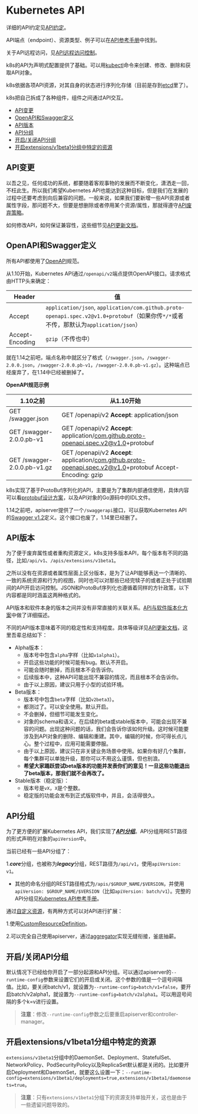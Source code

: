 # Kubernetes API
详细的API约定见[API约定](https://github.com/kubernetes/community/blob/master/contributors/devel/sig-architecture/api-conventions.md)。

API端点（endpoint）、资源类型、例子可以在[API参考手册]()中找到。

关于API远程访问，见[API远程访问控制]()。

k8s的API为声明式配置提供了基础。可以用[kubectl]()命令来创建、修改、删除和获取API对象。

k8s依据各项API资源，对其自身的状态进行序列化存储（目前是存到[etcd](https://coreos.com/docs/distributed-configuration/getting-started-with-etcd/)里了）。

k8s把自己拆成了各种组件，组件之间通过API交互。

- [API变更](#API变更)
- [OpenAPI和Swagger定义](#OpenAPI和Swagger定义)
- [API版本](#API版本)
- [API分组](#API分组)
- [开启/关闭API分组](#开启/关闭API分组)
- [开启extensions/v1beta1分组中特定的资源](#开启extensions/v1beta1分组中特定的资源)

## API变更
以吾之见，任何成功的系统，都要随着客观事物的发展而不断变化，潇洒走一回，不枉此生。所以我们希望Kubernetes API也能达到这种目标，但是我们在发展的过程中还要考虑到向后兼容的问题。一般来说，如果我们要新增一些API资源或者属性字段，那问题不大，但要是想删除或者停用某个资源/属性，那就得遵守[API废弃策略]()。

如何修改API，如何保证兼容性，这些细节见[API更新文档](https://github.com/kubernetes/community/blob/master/contributors/devel/sig-architecture/api_changes.md)。

## OpenAPI和Swagger定义
所有API都使用了[OpenAPI](https://www.openapis.org/)规范。

从1.10开始，Kubernetes API通过`/openapi/v2`端点提供OpenAPI接口。请求格式由HTTP头来确定：

Header|值
-|-
Accept|`application/json`, `application/com.github.proto-openapi.spec.v2@v1.0+protobuf`（如果你传`*/*`或者不传，那默认为`application/json`）
Accept-Encoding|`gzip`（不传也中）

就在1.14之前吧，端点名称中就区分了格式（`/swagger.json`，`/swagger-2.0.0.json`，`/swagger-2.0.0.pb-v1`，`/swagger-2.0.0.pb-v1.gz`）。这种端点已经废弃了，在1.14中已经被删掉了。

**OpenAPI规范示例**

1.10之前|从1.10开始
-|-
GET /swagger.json|GET /openapi/v2 **Accept**: application/json
GET /swagger-2.0.0.pb-v1|GET /openapi/v2 **Accept**: application/com.github.proto-openapi.spec.v2@v1.0+protobuf
GET /swagger-2.0.0.pb-v1.gz|GET /openapi/v2 **Accept**: application/com.github.proto-openapi.spec.v2@v1.0+protobuf Accept-Encoding: gzip

k8s实现了基于ProtoBuf序列化的API，主要是为了集群内部通信使用，具体内容可以看[protobuf设计方案](https://github.com/kubernetes/community/blob/master/contributors/design-proposals/api-machinery/protobuf.md)，以及API对象的Go源码中的IDL文件。

1.14之前吧，apiserver提供了一个`/swaggerapi`接口，可以获取Kubernetes API的[Swagger v1.2]()定义。这个接口也废了，1.14里已经删了。

## API版本

为了便于废弃属性或者重构资源定义，k8s支持多版本API，每个版本有不同的路径，比如`/api/v1`、`/apis/extensions/v1beta1`。

之所以没有在资源或者属性层面上区分版本，是为了让API能够表达一个清晰的、一致的系统资源和行为的视图，同时也可以对那些已经完犊子的或者正处于试验期间的API开启访问控制。JSON和ProtoBuf序列化也遵循着同样的方针政策，以下内容都是同时涵盖这两种格式的。

API版本和软件本身的版本之间并没有非常直接的关联关系。[API与软件版本化方案](https://github.com/kubernetes/community/blob/master/contributors/design-proposals/release/versioning.md)中做了详细描述。

不同的API版本意味着不同的稳定性和支持程度。具体等级详见[API更新文档](https://github.com/kubernetes/community/blob/master/contributors/devel/sig-architecture/api_changes.md#alpha-beta-and-stable-versions)，这里吾辈总结如下：

- Alpha版本：
   - 版本号中包含`alpha`字样（比如`v1alpha1`）。
   - 开启这些功能的时候可能有bug。默认不开启。
   - 可能会随时删掉，而且根本不会告诉你。
   - 后续版本中，这种API可能出现不兼容的情况，而且根本不会告诉你。
   - 由于以上原因，建议只用于小型的试验环境。
- Beta版本：
   - 版本号中包含`beta`字样（比如`v2beta3`）。
   - 都测过了。可以安全使用。默认开启。
   - 不会删掉，但细节可能发生变化。
   - 对象的schema和语义，在后续的beta或stable版本中，可能会出现不兼容的问题。出现这种问题的话，我们会告诉你该如何升级。这时候可能要涉及到API对象的删除、编辑和重建。其中，编辑的时候，你可得长点儿心。整个过程中，应用可能需要停服。
   - 由于以上原因，建议只在非关键业务场景中使用。如果你有好几个集群，每个集群可以单独升级，那你可以不用这么谨慎，但也别浪。
   - **希望大家踊跃尝试beta版本的功能并发表你们的意见！一旦这些功能退出了beta版本，那我们就不会再改了。**
- Stable版本（稳定版）：
   - 版本号是`vX`，`X`是个整数。
   - 稳定版的功能会发布到正式版软件中，并且，会活得很久。

## API分组
为了更方便的扩展Kubernetes API，我们实现了[***API分组***](https://github.com/kubernetes/community/blob/master/contributors/design-proposals/api-machinery/api-group.md)。API分组用REST路径的形式声明在对象的`apiVersion`中。

当前已经有一些API分组了：

1.***core***分组，也被称为***legacy***分组，REST路径为`/api/v1`，使用`apiVersion: v1`。
- 其他的命名分组的REST路径格式为`/apis/$GROUP_NAME/$VERSION`，并使用`apiVersion: $GROUP_NAME/$VERSION`（比如`apiVersion: batch/v1`）。完整的API分组见[Kubernetes API参考手册]()。

通过[自定义资源]()，有两种方式可以对API进行扩展：

1.使用[CustomResourceDefinition]()。

2.可以完全自己使用apiserver，通过[aggregator]()实现无缝衔接，釜底抽薪。

## 开启/关闭API分组

默认情况下已经给你开启了一部分起源和API分组。可以通过apiserver的`--runtime-config`参数来设置它们的开启或关闭。这个参数的值是一个逗号间隔值。比如，要关闭batch/v1，就设置为`--runtime-config=batch/v1=false`，要开启batch/v2alpha1，就设置为`--runtime-config=batch/v2alpha1`。可以用逗号间隔的多个k=v进行设置。

>**注意**：修改`--runtime-config`参数之后要重启apiserver和controller-manager。

## 开启extensions/v1beta1分组中特定的资源

`extensions/v1beta1`分组中的DaemonSet、Deployment、StatefulSet、NetworkPolicy、PodSecurityPolicy以及ReplicaSet默认都是关闭的。比如要开启Deployment和DaemonSet，就要这么设置一下：`--runtime-config=extensions/v1beta1/deployments=true,extensions/v1beta1/daemonsets=true`。

>**注意**：只有`extensions/v1beta1`分组下的资源支持单独开关，这也是由于一些遗留问题导致的。